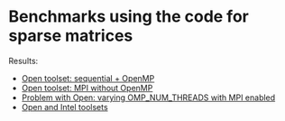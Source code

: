 # Benchmarks using the code for sparse matrices

Results:

- [Open toolset: sequential + OpenMP](https://github.com/cpmech/laclib/blob/main/benchmarks/sparse/README-open_seq_ana_fact_total.md)
- [Open toolset: MPI without OpenMP](https://github.com/cpmech/laclib/blob/main/benchmarks/sparse/README-open_mpionly_ana_fact_total.md)
- [Problem with Open: varying OMP_NUM_THREADS with MPI enabled](https://github.com/cpmech/laclib/blob/main/benchmarks/sparse/README-open_mpi1_omp_fact_problem.md)
- [Open and Intel toolsets](https://github.com/cpmech/laclib/blob/main/benchmarks/sparse/README-open_intel_all_fact.md)
